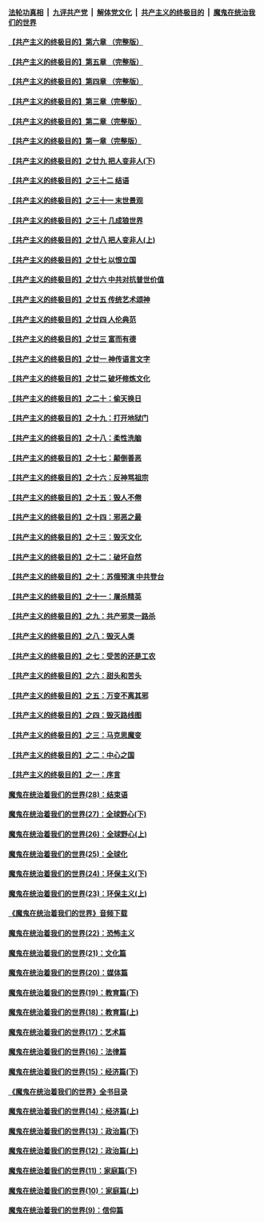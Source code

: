 ####  [法轮功真相](../../../../basic/blob/master/README.md?t=02200626) &nbsp;|&nbsp; [九评共产党](../../../../9ping.md/blob/master/README.md?t=02200626) &nbsp;|&nbsp; [解体党文化](../../../../jtdwh.md/blob/master/README.md?t=02200626)  &nbsp;|&nbsp; [共产主义的终极目的](../../../../gczydzjmd.md/blob/master/README.md?t=02200626) &nbsp;|&nbsp; [魔鬼在统治我们的世界](../../../../mgztzwmdsj.md/blob/master/README.md?t=02200626) 

#### [【共产主义的终极目的】第六章 （完整版）](../pages/nsc422/n11428913.md?t=02200626) 

#### [【共产主义的终极目的】第五章 （完整版）](../pages/nsc422/n11428912.md?t=02200626) 

#### [【共产主义的终极目的】第四章 （完整版）](../pages/nsc422/n11428907.md?t=02200626) 

#### [【共产主义的终极目的】第三章（完整版）](../pages/nsc422/n11428848.md?t=02200626) 

#### [【共产主义的终极目的】第二章（完整版）](../pages/nsc422/n11428831.md?t=02200626) 

#### [【共产主义的终极目的】第一章（完整版）](../pages/nsc422/n11417651.md?t=02200626) 

#### [【共产主义的终极目的】之廿九 把人变非人(下)](../pages/nsc422/n11344140.md?t=02200626) 

#### [【共产主义的终极目的】之三十二 结语](../pages/nsc422/n11360535.md?t=02200626) 

#### [【共产主义的终极目的】之三十一 末世景观](../pages/nsc422/n11351129.md?t=02200626) 

#### [【共产主义的终极目的】之三十 几成狼世界](../pages/nsc422/n11348280.md?t=02200626) 

#### [【共产主义的终极目的】之廿八 把人变非人(上)](../pages/nsc422/n11340492.md?t=02200626) 

#### [【共产主义的终极目的】之廿七 以恨立国](../pages/nsc422/n11336944.md?t=02200626) 

#### [【共产主义的终极目的】之廿六 中共对抗普世价值](../pages/nsc422/n11324785.md?t=02200626) 

#### [【共产主义的终极目的】之廿五 传统艺术颂神](../pages/nsc422/n11296396.md?t=02200626) 

#### [【共产主义的终极目的】之廿四 人伦典范](../pages/nsc422/n11296397.md?t=02200626) 

#### [【共产主义的终极目的】之廿三 富而有德](../pages/nsc422/n11283598.md?t=02200626) 

#### [【共产主义的终极目的】之廿一 神传语言文字](../pages/nsc422/n11263265.md?t=02200626) 

#### [【共产主义的终极目的】之廿二 破坏修炼文化](../pages/nsc422/n11245728.md?t=02200626) 

#### [【共产主义的终极目的】之二十：偷天换日](../pages/nsc422/n11238846.md?t=02200626) 

#### [【共产主义的终极目的】之十九：打开地狱门](../pages/nsc422/n11206376.md?t=02200626) 

#### [【共产主义的终极目的】之十八：柔性洗脑](../pages/nsc422/n11199994.md?t=02200626) 

#### [【共产主义的终极目的】之十七：颠倒善恶](../pages/nsc422/n11179782.md?t=02200626) 

#### [【共产主义的终极目的】之十六：反神骂祖宗](../pages/nsc422/n11166798.md?t=02200626) 

#### [【共产主义的终极目的】之十五：毁人不倦](../pages/nsc422/n11166792.md?t=02200626) 

#### [【共产主义的终极目的】之十四：邪恶之最](../pages/nsc422/n11150249.md?t=02200626) 

#### [【共产主义的终极目的】之十三：毁灭文化](../pages/nsc422/n11135227.md?t=02200626) 

#### [【共产主义的终极目的】之十二：破坏自然](../pages/nsc422/n11135214.md?t=02200626) 

#### [【共产主义的终极目的】之十：苏俄预演 中共登台](../pages/nsc422/n11118424.md?t=02200626) 

#### [【共产主义的终极目的】之十一：屠杀精英](../pages/nsc422/n11118442.md?t=02200626) 

#### [【共产主义的终极目的】之九：共产邪灵一路杀](../pages/nsc422/n11114139.md?t=02200626) 

#### [【共产主义的终极目的】之八：毁灭人类](../pages/nsc422/n11108503.md?t=02200626) 

#### [【共产主义的终极目的】之七：受苦的还是工农](../pages/nsc422/n11101809.md?t=02200626) 

#### [【共产主义的终极目的】之六：甜头和苦头](../pages/nsc422/n11096971.md?t=02200626) 

#### [【共产主义的终极目的】之五：万变不离其邪](../pages/nsc422/n11091285.md?t=02200626) 

#### [【共产主义的终极目的】之四：毁灭路线图](../pages/nsc422/n11086284.md?t=02200626) 

#### [【共产主义的终极目的】之三：马克思魔变](../pages/nsc422/n11061941.md?t=02200626) 

#### [【共产主义的终极目的】之二：中心之国](../pages/nsc422/n11047728.md?t=02200626) 

#### [【共产主义的终极目的】之一：序言](../pages/nsc422/n11086077.md?t=02200626) 

#### [魔鬼在统治着我们的世界(28)：结束语](../pages/nsc422/n10936246.md?t=02200626) 

#### [魔鬼在统治着我们的世界(27)：全球野心(下)](../pages/nsc422/n10928319.md?t=02200626) 

#### [魔鬼在统治着我们的世界(26)：全球野心(上)](../pages/nsc422/n10900318.md?t=02200626) 

#### [魔鬼在统治着我们的世界(25)：全球化](../pages/nsc422/n10788205.md?t=02200626) 

#### [魔鬼在统治着我们的世界(24)：环保主义(下)](../pages/nsc422/n10695307.md?t=02200626) 

#### [魔鬼在统治着我们的世界(23)：环保主义(上)](../pages/nsc422/n10688613.md?t=02200626) 

#### [《魔鬼在统治着我们的世界》音频下载](../pages/nsc422/n10635553.md?t=02200626) 

#### [魔鬼在统治着我们的世界(22)：恐怖主义](../pages/nsc422/n10614727.md?t=02200626) 

#### [魔鬼在统治着我们的世界(21)：文化篇](../pages/nsc422/n10597706.md?t=02200626) 

#### [魔鬼在统治着我们的世界(20)：媒体篇](../pages/nsc422/n10586579.md?t=02200626) 

#### [魔鬼在统治着我们的世界(19)：教育篇(下)](../pages/nsc422/n10564808.md?t=02200626) 

#### [魔鬼在统治着我们的世界(18)：教育篇(上)](../pages/nsc422/n10526970.md?t=02200626) 

#### [魔鬼在统治着我们的世界(17)：艺术篇](../pages/nsc422/n10499093.md?t=02200626) 

#### [魔鬼在统治着我们的世界(16)：法律篇](../pages/nsc422/n10485969.md?t=02200626) 

#### [魔鬼在统治着我们的世界(15)：经济篇(下)](../pages/nsc422/n10469975.md?t=02200626) 

#### [《魔鬼在统治着我们的世界》全书目录](../pages/nsc422/n10464261.md?t=02200626) 

#### [魔鬼在统治着我们的世界(14)：经济篇(上)](../pages/nsc422/n10457370.md?t=02200626) 

#### [魔鬼在统治着我们的世界(13)：政治篇(下)](../pages/nsc422/n10448270.md?t=02200626) 

#### [魔鬼在统治着我们的世界(12)：政治篇(上)](../pages/nsc422/n10444576.md?t=02200626) 

#### [魔鬼在统治着我们的世界(11)：家庭篇(下)](../pages/nsc422/n10440961.md?t=02200626) 

#### [魔鬼在统治着我们的世界(10)：家庭篇(上)](../pages/nsc422/n10435448.md?t=02200626) 

#### [魔鬼在统治着我们的世界(9)：信仰篇](../pages/nsc422/n10432159.md?t=02200626) 

